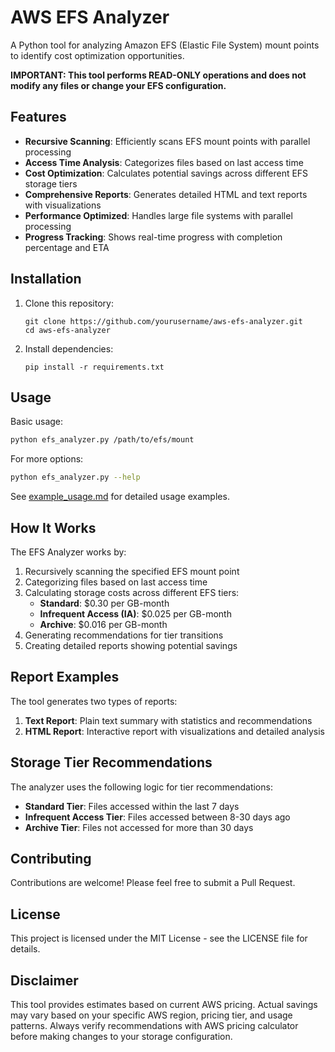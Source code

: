 # AWS EFS Analyzer

A Python tool for analyzing Amazon EFS (Elastic File System) mount points to identify cost optimization opportunities.

**IMPORTANT: This tool performs READ-ONLY operations and does not modify any files or change your EFS configuration.**

## Features

- **Recursive Scanning**: Efficiently scans EFS mount points with parallel processing
- **Access Time Analysis**: Categorizes files based on last access time
- **Cost Optimization**: Calculates potential savings across different EFS storage tiers
- **Comprehensive Reports**: Generates detailed HTML and text reports with visualizations
- **Performance Optimized**: Handles large file systems with parallel processing
- **Progress Tracking**: Shows real-time progress with completion percentage and ETA

## Installation

1. Clone this repository:
   ```
   git clone https://github.com/yourusername/aws-efs-analyzer.git
   cd aws-efs-analyzer
   ```

2. Install dependencies:
   ```
   pip install -r requirements.txt
   ```

## Usage

Basic usage:

```bash
python efs_analyzer.py /path/to/efs/mount
```

For more options:

```bash
python efs_analyzer.py --help
```

See [example_usage.md](example_usage.md) for detailed usage examples.

## How It Works

The EFS Analyzer works by:

1. Recursively scanning the specified EFS mount point
2. Categorizing files based on last access time
3. Calculating storage costs across different EFS tiers:
   - **Standard**: $0.30 per GB-month
   - **Infrequent Access (IA)**: $0.025 per GB-month
   - **Archive**: $0.016 per GB-month
4. Generating recommendations for tier transitions
5. Creating detailed reports showing potential savings

## Report Examples

The tool generates two types of reports:

1. **Text Report**: Plain text summary with statistics and recommendations
2. **HTML Report**: Interactive report with visualizations and detailed analysis

## Storage Tier Recommendations

The analyzer uses the following logic for tier recommendations:

- **Standard Tier**: Files accessed within the last 7 days
- **Infrequent Access Tier**: Files accessed between 8-30 days ago
- **Archive Tier**: Files not accessed for more than 30 days

## Contributing

Contributions are welcome! Please feel free to submit a Pull Request.

## License

This project is licensed under the MIT License - see the LICENSE file for details.

## Disclaimer

This tool provides estimates based on current AWS pricing. Actual savings may vary based on your specific AWS region, pricing tier, and usage patterns. Always verify recommendations with AWS pricing calculator before making changes to your storage configuration.
